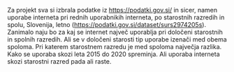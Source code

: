 Za projekt sva si izbrala podatke iz https://podatki.gov.si/ in sicer, namen uporabe interneta pri rednih uporabnikih interneta, po starostnih razredih in spolu, Slovenija, letno (https://podatki.gov.si/dataset/surs2974205s). Zanimalo naju bo za kaj se internet največ uporablja pri določeni starostnih in spolnih razredih. Ali se v določeni starosti tip uporabe izenači med obema spoloma. Pri katerem starostnem razredu je med spoloma največja razlika. Kako se uporaba skozi leta 2015 do 2020 spreminja. Ali uporaba interneta skozi starostni razred pada ali raste.
